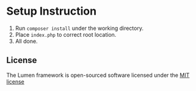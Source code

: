 # Setup Instruction

1. Run `composer install` under the working directory.
2. Place `index.php` to correct root location.
3. All done.

## License

The Lumen framework is open-sourced software licensed under the [MIT license](http://opensource.org/licenses/MIT)

